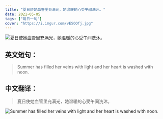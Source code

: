 ```yaml
---
title: "夏日使她血管里充满光，她温暖的心受午间洗沐。"
date: 2021-05-05
tags: ["每日一句"]
cover: "https://i.imgur.com/vESOOfj.jpg"
---
```


![夏日使她血管里充满光，她温暖的心受午间洗沐。](https://i.imgur.com/AR98cld.jpg)

## 英文短句：
> Summer has filled her veins with light and her heart is washed with noon.

<!--more-->

## 中文翻译：
> 夏日使她血管里充满光，她温暖的心受午间洗沐。

![Summer has filled her veins with light and her heart is washed with noon.](https://i.imgur.com/Zmmu7D6.jpg)

